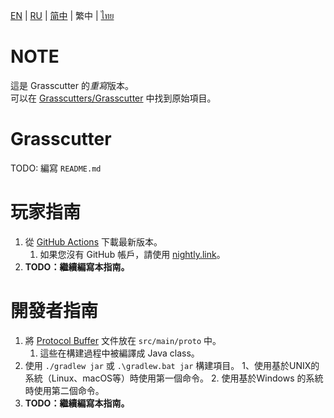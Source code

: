 [EN](README.md) | [RU](README_ru-RU.md) | [简中](README_zh-CN.md) | 繁中 | [ไทย](README_th-TH.md)

# NOTE
這是 Grasscutter 的*重寫*版本。\
可以在 [Grasscutters/Grasscutter](https://github.com/Grasscutters/Grasscutter) 中找到原始項目。

# Grasscutter
TODO: 編寫 `README.md`

# 玩家指南
1. 從 [GitHub Actions](https://github.com/KingRainbow44/Grasscutter-Rewrite/actions) 下載最新版本。
    1. 如果您沒有 GitHub 帳戶，請使用 [nightly.link](https://nightly.link/KingRainbow44/Grasscutter-Rewrite/workflows/build/main/Grasscutter.zip)。
2. **TODO：繼續編寫本指南。**

# 開發者指南
1. 將 [Protocol Buffer](https://developers.google.com/protocol-buffers) 文件放在 `src/main/proto` 中。
    1. 這些在構建過程中被編譯成 Java class。
2. 使用 `./gradlew jar` 或 `.\gradlew.bat jar` 構建項目。
    1、使用基於UNIX的系統（Linux、macOS等）時使用第一個命令。
    2. 使用基於Windows 的系統時使用第二個命令。
3. **TODO：繼續編寫本指南。**